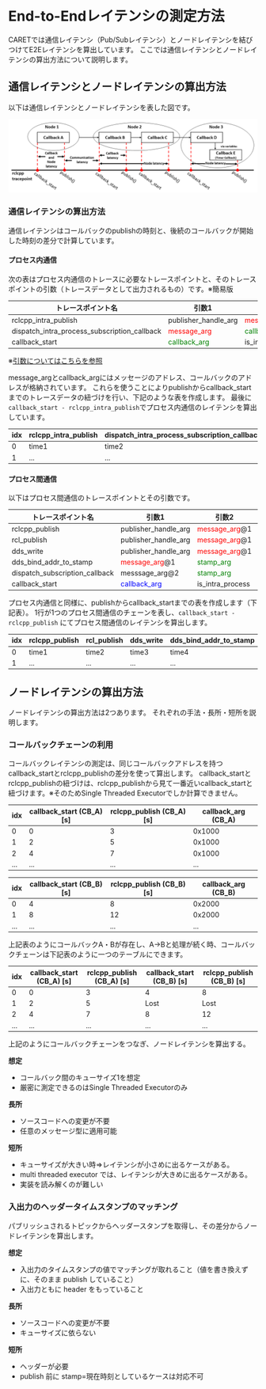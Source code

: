 # End-to-Endレイテンシの測定方法
CARETでは通信レイテンシ（Pub/Subレイテンシ）とノードレイテンシを結びつけてE2Eレイテンシを算出しています。
ここでは通信レイテンシとノードレイテンシの算出方法について説明します。


## 通信レイテンシとノードレイテンシの算出方法
以下は通信レイテンシとノードレイテンシを表した図です。

![callback_and_node_latency](../imgs/callback_and_node_latency.png)


### 通信レイテンシの算出方法
通信レイテンシはコールバックのpublishの時刻と、後続のコールバックが開始した時刻の差分で計算しています。

#### プロセス内通信
次の表はプロセス内通信のトレースに必要なトレースポイントと、そのトレースポイントの引数（トレースデータとして出力されるもの）です。※簡易版


| トレースポイント名      | 引数1     |  引数2        | 時刻          |
|--------------------------|----------------------|------------------|-----------|
| rclcpp_intra_publish | publisher_handle_arg | <span style="color: red; ">message_arg</span>      | time1          |
| dispatch_intra_process_subscription_callback | <span style="color: red; ">message_arg</span>             |  <span style="color: green; ">callback_arg</span>     | time2 |
| callback_start                               | <span style="color: green; ">callback_arg</span>         | is_intra_process |   time3        |

※[引数についてはこちらを参照](https://tier4.github.io/CARET_doc/design/tracepoint_definition/)

message_argとcallback_argにはメッセージのアドレス、コールバックのアドレスが格納されています。
これらを使うことによりpublishからcallback_startまでのトレースデータの紐づけを行い、下記のような表を作成します。
最後に`callback_start - rclcpp_intra_publish`でプロセス内通信のレイテンシを算出しています。

|idx| rclcpp_intra_publish | dispatch_intra_process_subscription_callback | callback_start |
|-|-|-|-|
|0| time1 | time2 | time3 |
|1| ... | ... | ... |


#### プロセス間通信
以下はプロセス間通信のトレースポイントとその引数です。

| トレースポイント名 | 引数1  | 引数2 | 引数3 | 時刻 |
|-|-|-|-|-|
| rclcpp_publish  | publisher_handle_arg | <span style="color: red; ">message_arg</span>@1   |   | time1 |
| rcl_publish  | publisher_handle_arg | <span style="color: red; ">message_arg</span>@1   |   | time2 |
| dds_write   | publisher_handle_arg | <span style="color: red; ">message_arg</span>@1   |    | time3 |
| dds_bind_addr_to_stamp    | <span style="color: red; ">message_arg</span>@1       | <span style="color: green; ">stamp_arg</span>        |  | time4 |
| dispatch_subscription_callback | messsage_arg@2       | <span style="color: green; ">stamp_arg</span>        | <span style="color: blue; ">callback_arg</span>          |  time5 |
| callback_start   | <span style="color: blue; ">callback_arg</span>   | is_intra_process |  |  time6 |


プロセス内通信と同様に、publishからcallback_startまでの表を作成します（下記表）。
1行が1つのプロセス間通信のチェーンを表し、`callback_start - rclcpp_publish` にてプロセス間通信のレイテンシを算出します。

| idx | rclcpp_publish | rcl_publish | dds_write | dds_bind_addr_to_stamp | dispatch_subscription_callback | callback_start |
|-|-|-|-|-|-|-|
| 0 | time1 | time2 | time3 | time4 | time5 | time6 |
| 1 | ... | ... | ... | ... | ... | ...　|


## ノードレイテンシの算出方法
ノードレイテンシの算出方法は2つあります。
それぞれの手法・長所・短所を説明します。

### コールバックチェーンの利用
コールバックレイテンシの測定は、同じコールバックアドレスを持つcallback_startとrclcpp_publishの差分を使って算出します。
callback_startとrclcpp_publishの紐づけは、rclcpp_publishから見て一番近いcallback_startと紐づけます。※そのためSingle Threaded Executorでしか計算できません。

| idx | callback_start (CB_A) [s] | rclcpp_publish (CB_A) [s] | callback_arg (CB_A) |
|-|-|-|-|
| 0 | 0 | 3 | 0x1000 |
| 1 | 2 | 5 | 0x1000 |
| 2 | 4 | 7 | 0x1000 |
| ... | ... | ... | ... |

| idx | callback_start (CB_B) [s] | rclcpp_publish (CB_B) [s] | callback_arg (CB_B) |
|-|-|-|-|
| 0 | 4 | 8 | 0x2000 |
| 1 | 8 | 12 | 0x2000 |
| ... | ... | ... | ... |

上記表のようにコールバックA・Bが存在し、A→Bと処理が続く時、コールバックチェーンは下記表のように一つのテーブルにできます。

| idx | callback_start (CB_A) [s] | rclcpp_publish (CB_A) [s] | callback_start (CB_B) [s] | rclcpp_publish (CB_B) [s] |
|-|-|-|-|-|
| 0 | 0 | 3 | 4 | 8 |
| 1 | 2 | 5 | Lost | Lost |
| 2 | 4 | 7 | 8 | 12 |
| ... | ... | ... | ... | ... |

上記のようにコールバックチェーンをつなぎ、ノードレイテンシを算出する。



**想定**
  - コールバック間のキューサイズ1を想定
  - 厳密に測定できるのはSingle Threaded Executorのみ

**長所**
 - ソースコードへの変更が不要
 - 任意のメッセージ型に適用可能

**短所**

 - キューサイズが大きい時⇒レイテンシが小さめに出るケースがある。
 - multi threaded executor では、レイテンシが大きめに出るケースがある。
 - 実装を読み解くのが難しい


### 入出力のヘッダータイムスタンプのマッチング
パブリッシュされるトピックからヘッダースタンプを取得し、その差分からノードレイテンシを算出します。


**想定**

 - 入出力のタイムスタンプの値でマッチングが取れること（値を書き換えずに、そのまま publish していること）
 - 入出力ともに header をもっていること

**長所**

 - ソースコードへの変更が不要
 - キューサイズに依らない

**短所**
 - ヘッダーが必要
 - publish 前に stamp=現在時刻としているケースは対応不可







